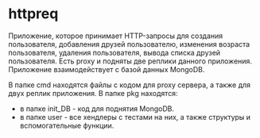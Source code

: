 # httpreq
Приложение, которое принимает HTTP-запросы для создания пользователя, добавления друзей пользователю, изменения возраста пользователя, удаления пользователя,
вывода списка друзей пользователя. Есть proxy и подняты две реплики данного приложения. Приложение взаимодействует с базой данных MongoDB.

В папке cmd находятся файлы с кодом для proxy сервера, а также для двух реплик приложения.
В папке pkg находятся:
- в папке init_DB - код для поднятия MongoDB.
- в папке user - все хендлеры с тестами на них, а также структуры и вспомогательные функции.
